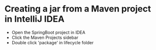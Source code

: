 # Creating a jar from a Maven project in IntelliJ IDEA

* Open the SpringBoot project in IDEA
* Click the Maven Projects sidebar
* Double click 'package' in lifecycle folder

